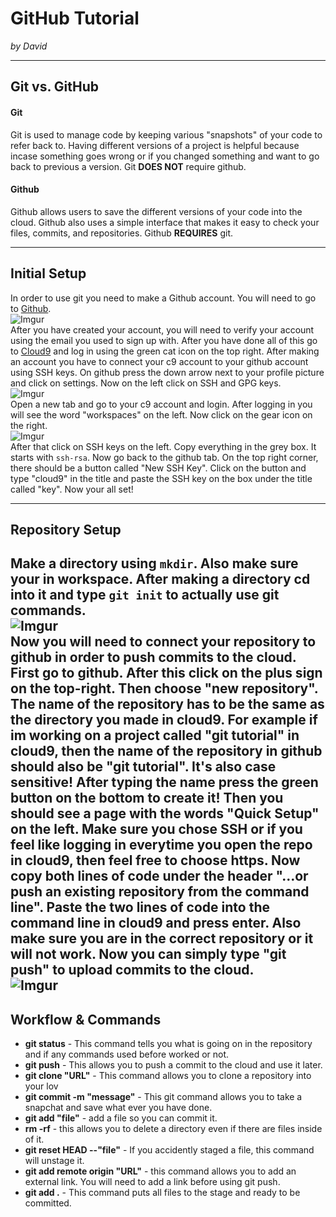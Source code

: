 # GitHub Tutorial

_by David_

---
## Git vs. GitHub
#### Git
Git is used to manage code by keeping various "snapshots" of your code to refer back to. Having different versions of a project is helpful because incase something goes wrong or if you changed something and want to go back to previous a version. Git **DOES NOT** require github.
#### Github   
Github allows users to save the different versions of your code into the cloud. Github also uses a simple interface that makes it easy to check your files, commits, and repositories. Github **REQUIRES** git.



---
## Initial Setup
In order to use git you need to make a Github account. You will need to go to [Github](https://github.com/).   
![Imgur](http://i.imgur.com/dQYkvqW.png)   
After you have created your account, you will need to verify your account using the email you used to sign up with. After you have done all of this go to [Cloud9](https://c9.io/) and log in using the green cat icon on the top right. After making an account you have to connect your c9 account to your github account using SSH keys. On github press the down arrow next to your profile picture and click on settings. Now on the left click on SSH and GPG keys.   
![Imgur](http://i.imgur.com/y0vE8Zt.png)   
Open a new tab and go to your c9 account and login. After logging in you will see the word "workspaces" on the left. Now click on the gear icon on the right.   
![Imgur](http://i.imgur.com/3U4SXPA.png)   
After that click on SSH keys on the left. Copy everything in the grey box. It starts with `ssh-rsa`. Now go back to the github tab. On the top right corner, there should be a button called "New SSH Key". Click on the button and type "cloud9" in the title and paste the SSH key on the box under the title called "key". Now your all set!


---
## Repository Setup
Make a directory using `mkdir`. Also make sure your in workspace. After making a directory cd into it and type `git init` to actually use git commands.   
![Imgur](http://i.imgur.com/V14Uphr.png)   
Now you will need to connect your repository to github in order to push commits to the cloud. First go to github. After this click on the plus sign on the top-right. Then choose "new repository". The name of the repository has to be the same as the directory you made in cloud9. For example if im working on a project called "git tutorial" in cloud9, then the name of the repository in github should also be "git tutorial". It's also case sensitive! After typing the name press the green button on the bottom to create it! Then you should see a page with the words "Quick Setup" on the left. Make sure you chose SSH or if you feel like logging in everytime you open the repo in cloud9, then feel free to choose https. Now copy both lines of code under the header "…or push an existing repository from the command line". Paste the two lines of code into the command line in cloud9 and press enter. Also make sure you are in the correct repository or it will not work. Now you can simply type "git push" to upload commits to the cloud.   
![Imgur](http://i.imgur.com/DE2YlAw.png)
---
## Workflow & Commands
* **git status** - This command tells you what is going on in the repository and if any commands used before worked or not.
* **git push** - This allows you to push a commit to the cloud and use it later.
* **git clone "URL"** - This command allows you to clone a repository into your lov
* **git commit -m "message"** - This git command allows you to take a snapchat and save what ever you have done.
* **git add "file"** - add a file so you can commit it.
* **rm -rf** - this allows you to delete a directory even if there are files inside of it.
* **git reset HEAD --"file"** - If you accidently staged a file, this command will unstage it.
* **git add remote origin "URL"** - this command allows you to add an external link. You will need to add a link before using git push.
* **git add .** - This command puts all files to the stage and ready to be committed.